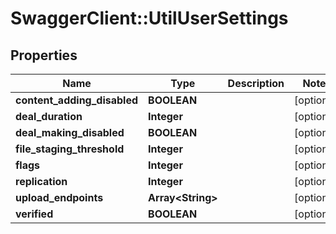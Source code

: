 # SwaggerClient::UtilUserSettings

## Properties
Name | Type | Description | Notes
------------ | ------------- | ------------- | -------------
**content_adding_disabled** | **BOOLEAN** |  | [optional] 
**deal_duration** | **Integer** |  | [optional] 
**deal_making_disabled** | **BOOLEAN** |  | [optional] 
**file_staging_threshold** | **Integer** |  | [optional] 
**flags** | **Integer** |  | [optional] 
**replication** | **Integer** |  | [optional] 
**upload_endpoints** | **Array&lt;String&gt;** |  | [optional] 
**verified** | **BOOLEAN** |  | [optional] 

